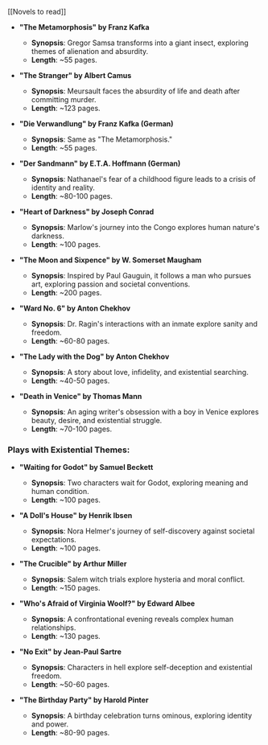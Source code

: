 [[Novels to read]]
- **"The Metamorphosis" by Franz Kafka**
  - **Synopsis**: Gregor Samsa transforms into a giant insect, exploring themes of alienation and absurdity.
  - **Length**: ~55 pages.

- **"The Stranger" by Albert Camus**
  - **Synopsis**: Meursault faces the absurdity of life and death after committing murder.
  - **Length**: ~123 pages.

- **"Die Verwandlung" by Franz Kafka (German)**
  - **Synopsis**: Same as "The Metamorphosis."
  - **Length**: ~55 pages.

- **"Der Sandmann" by E.T.A. Hoffmann (German)**
  - **Synopsis**: Nathanael's fear of a childhood figure leads to a crisis of identity and reality.
  - **Length**: ~80-100 pages.

- **"Heart of Darkness" by Joseph Conrad**
  - **Synopsis**: Marlow's journey into the Congo explores human nature's darkness.
  - **Length**: ~100 pages.

- **"The Moon and Sixpence" by W. Somerset Maugham**
  - **Synopsis**: Inspired by Paul Gauguin, it follows a man who pursues art, exploring passion and societal conventions.
  - **Length**: ~200 pages.

- **"Ward No. 6" by Anton Chekhov**
  - **Synopsis**: Dr. Ragin's interactions with an inmate explore sanity and freedom.
  - **Length**: ~60-80 pages.

- **"The Lady with the Dog" by Anton Chekhov**
  - **Synopsis**: A story about love, infidelity, and existential searching.
  - **Length**: ~40-50 pages.

- **"Death in Venice" by Thomas Mann**
  - **Synopsis**: An aging writer's obsession with a boy in Venice explores beauty, desire, and existential struggle.
  - **Length**: ~70-100 pages.

### Plays with Existential Themes:
- **"Waiting for Godot" by Samuel Beckett**
  - **Synopsis**: Two characters wait for Godot, exploring meaning and human condition.
  - **Length**: ~100 pages.

- **"A Doll's House" by Henrik Ibsen**
  - **Synopsis**: Nora Helmer's journey of self-discovery against societal expectations.
  - **Length**: ~100 pages.

- **"The Crucible" by Arthur Miller**
  - **Synopsis**: Salem witch trials explore hysteria and moral conflict.
  - **Length**: ~150 pages.

- **"Who's Afraid of Virginia Woolf?" by Edward Albee**
  - **Synopsis**: A confrontational evening reveals complex human relationships.
  - **Length**: ~130 pages.

- **"No Exit" by Jean-Paul Sartre**
  - **Synopsis**: Characters in hell explore self-deception and existential freedom.
  - **Length**: ~50-60 pages.

- **"The Birthday Party" by Harold Pinter**
  - **Synopsis**: A birthday celebration turns ominous, exploring identity and power.
  - **Length**: ~80-90 pages.


